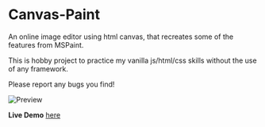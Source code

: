 # Canvas-Paint

An online image editor using html canvas, that recreates some of the features from MSPaint.

This is hobby project to practice my vanilla js/html/css skills without the use of any framework.

Please report any bugs you find!

![Preview](https://res.cloudinary.com/richi/image/upload/v1585431584/previews/canvas-paint-preview_k0dy6k.gif)

**Live Demo** [here](https://canvas-paint.richifg.now.sh/)

